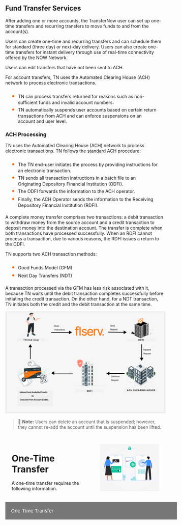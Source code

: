 ## Fund Transfer Services

After adding one or more accounts, the TransferNow user can set up one-time transfers and recurring transfers to move funds to and from the account(s). 

Users can create one-time and recurring transfers and can schedule them for standard (three day) or next-day delivery. Users can also create one-time transfers for instant delivery through use of real-time connectivity offered by the NOW Network.

Users can edit transfers that have not been sent to ACH.  

For account transfers, TN uses the Automated Clearing House (ACH) network to process electronic transactions.  

<div class="card-body">
    <ul>
    <li>TN can process transfers returned for reasons such as non-sufficient funds and invalid account numbers.</li>
    <li>TN automatically suspends user accounts based on certain return transactions from ACH and can enforce suspensions on an account and user level.</li>
    </ul>
</div>

### ACH Processing

TN uses the Automated Clearing House (ACH) network to process electronic transactions. TN follows the standard ACH procedure: 

<div class="card-body">
    <ul>
    <li>The TN end-user initiates the process by providing instructions for an electronic transaction.</li>
    <li>TN sends all transaction instructions in a batch file to an Originating Depository Financial Institution (ODFI).</li>
    <li>The ODFI forwards the information to the ACH operator.</li>
    <li>Finally, the ACH Operator sends the information to the Receiving Depository Financial Institution (RDFI).</li>
    </ul>
</div>

A complete money transfer comprises two transactions: a debit transaction to withdraw money from the source account and a credit transaction to deposit money into the destination account. The transfer is complete when both transactions have processed successfully. When an RDFI cannot process a transaction, due to various reasons, the RDFI issues a return to the ODFI.

TN supports two ACH transaction methods:

<div class="card-body">
    <ul>
    <li>Good Funds Model (GFM)</li>
    <li>Next Day Transfers (NDT)</li>
    </ul>
</div>

A transaction processed via the GFM has less risk associated with it, because TN waits until the debit transaction completes successfully before initiating the credit transaction. On the other hand, for a NDT transaction, TN initiates both the credit and the debit transaction at the same time.

![ACH](../../assets/images/ACH.png)


<!-- theme: info -->

> :memo: **Note:** Users can delete an account that is suspended; however, they cannot re-add the account until the suspension has been lifted.


<div class="content-body">
<div class="content-left">
<h1>One-Time Transfer</h1>
<p>A one-time transfer requires the following information.</p>
</div>
<div class="image-otp">
<img src="https://raw.githubusercontent.com/Fiserv/transfer-now/develop/assets/images/one-time.png">
</div>
</div>

<div class="collapsible-container">
    <input type="checkbox" class="collapsible-checkbox" id="section1">
    <label class="label-expand" for="section1">One-Time Transfer</label>
    <div class="content-expand">
        <p>
            A one-time transfer requires the following information.
        </p>
    </div>
</div>


<style>

    .collapsible-container {
        width: 100%;
    }


    .collapsible-checkbox {
        display: none;
    }

    .label-expand {
        background-color: #777;
        color: white;
        cursor: pointer;
        padding: 18px;
        width: 100%;
        border: none;
        text-align: left;
        outline: none;
        font-size: 15px;
        display: block;
    }

    .collapsible-checkbox:checked+.label-expand {
        background-color: #555;
    }

    .content-expand {
        padding: 0 18px;
        display: none;
        overflow: hidden;
        background-color: #f1f1f1;
    }

    .collapsible-checkbox:checked+.label-expand+.content-expand {
        display: block;
    }

    .content-left {
        width: 50%
    }

    .image-otp {
        width: 40%
    }

    .content-body {
        display: flex;
        align-items: center;
        justify-content: space-between;
        padding: 20px;
    }
    
    .card-body {
        margin: 20px;
    }
    .card-body ul {
        list-style: none;
        padding-left: 20px;
    }
    .card-body ul li::before {
        content: "\2022";
        font-size: 1.5em;
        color: #f60;
        display: inline-block;
        width: 1em;
        margin-left: -1em;
    }
</style>

